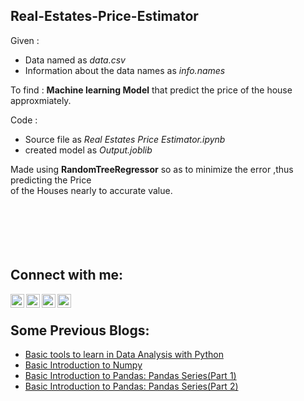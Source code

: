 ## Real-Estates-Price-Estimator
Given : 
<ul>
  <li>Data named as <i>data.csv</i></li>
  <li>Information about the data names as <i>info.names</i></li>
</ul> 

To find : <b>Machine learning Model</b> that predict the price of the house approxmiately.

Code :
<ul>
  <li>Source file as <i>Real Estates Price Estimator.ipynb</i></li>
  <li>created model as <i>Output.joblib</i></li>
</ul>

Made using <b>RandomTreeRegressor</b> so as to minimize the error ,thus predicting the Price 
<br>of the Houses nearly to accurate value.
<br>
<br>
<br>
<br>
<br>
<br>
## Connect with me:
[<img align="left" alt="codeSTACKr.com" width="22px" src="https://cdn.jsdelivr.net/npm/simple-icons@3.13.0/icons/twitter.svg" />](https://twitter.com/abhishek__iiit)
[<img align="left" alt="codeSTACKr | Twitter" width="22px" src="https://cdn.jsdelivr.net/npm/simple-icons@3.13.0/icons/instagram.svg" />](https://www.instagram.com/manne_abhi/)
[<img align="left" alt="codeSTACKr | LinkedIn" width="22px" src="https://cdn.jsdelivr.net/npm/simple-icons@v3/icons/linkedin.svg" />](https://www.linkedin.com/in/abhishek-iiit/)
[<img align="left" alt="codeSTACKr.com" width="22px" src="https://cdn.jsdelivr.net/npm/simple-icons@3.13.0/icons/medium.svg" />](https://abhishek-iiit.medium.com/)
<br />

## Some Previous Blogs:
<!-- BLOG-POST-LIST:START -->
- [Basic tools to learn in Data Analysis with Python](https://medium.com/analytics-vidhya/basic-tools-to-learn-in-data-analysis-with-python-5b9b4a7a1b61)
- [Basic Introduction to Numpy](https://medium.com/analytics-vidhya/basic-introduction-to-numpy-8308c2778e43)
- [Basic Introduction to Pandas: Pandas Series(Part 1)](https://medium.com/analytics-vidhya/basic-introduction-to-pandas-pandas-series-part-1-ee08073b109)
- [Basic Introduction to Pandas: Pandas Series(Part 2)](https://medium.com/analytics-vidhya/basic-introduction-to-pandas-pandas-series-part-2-492c887aeb94)
<!-- BLOG-POST-LIST:END -->
